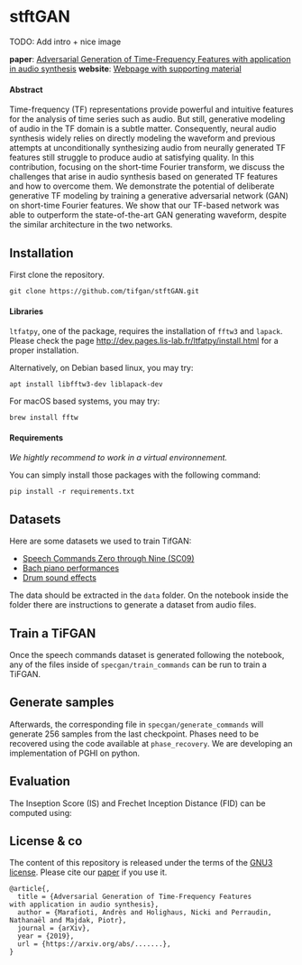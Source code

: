 # stftGAN

TODO: Add intro + nice image

**paper**: [Adversarial Generation of Time-Frequency Features
with application in audio synthesis][paper]
**website**: [Webpage with supporting material][website]

[paper]: https://arxiv.org/abs/...........
[website]: https://tifgan.github.io/

#### Abstract
Time-frequency (TF) representations provide powerful and intuitive features for the analysis of time series such as audio. But still, generative modeling of audio in the TF domain is a subtle matter. Consequently, neural audio synthesis widely relies on directly modeling the waveform and previous attempts at unconditionally synthesizing audio from neurally generated TF features still struggle to produce audio at satisfying quality. In this contribution, focusing on the short-time Fourier transform, we discuss the challenges that arise in audio synthesis based on generated TF features and how to overcome them. We demonstrate the potential of deliberate generative TF modeling by training a generative adversarial network (GAN) on short-time Fourier features. We show that our TF-based network was able to outperform the state-of-the-art GAN generating waveform, despite the similar architecture in the two networks. 


## Installation

First clone the repository.

```
git clone https://github.com/tifgan/stftGAN.git 
```

#### Libraries

`ltfatpy`, one of the package, requires the installation of `fftw3` and `lapack`. Please check the page
http://dev.pages.lis-lab.fr/ltfatpy/install.html for a proper installation.

Alternatively, on Debian based linux, you may try:
```
apt install libfftw3-dev liblapack-dev
```

For macOS based systems, you may try:
```
brew install fftw
```

#### Requirements

*We hightly recommend to work in a virtual environnement.*

You can simply install those packages with the following command:
```
pip install -r requirements.txt
```

## Datasets

Here are some datasets we used to train TifGAN:

- [Speech Commands Zero through Nine (SC09)](http://deepyeti.ucsd.edu/cdonahue/wavegan/data/sc09.tar.gz)
- [Bach piano performances](http://deepyeti.ucsd.edu/cdonahue/wavegan/data/mancini_piano.tar.gz)
- [Drum sound effects](http://deepyeti.ucsd.edu/cdonahue/wavegan/data/drums.tar.gz)

The data should be extracted in the  `data` folder. On the notebook inside the folder there are instructions to generate a dataset from audio files.

## Train a TiFGAN

Once the speech commands dataset is generated following the notebook, any of the files inside of `specgan/train_commands` can be run to train a TiFGAN.

## Generate samples

Afterwards, the corresponding file in `specgan/generate_commands` will generate 256 samples from the last checkpoint. Phases need to be recovered using the code available at `phase_recovery`. We are developing an implementation of PGHI on python.

## Evaluation

The Inseption Score (IS) and Frechet Inception Distance (FID) can be computed using:

## License & co

The content of this repository is released under the terms of the [GNU3 license](LICENCE.txt).
Please cite our [paper] if you use it.

```
@article{,
  title = {Adversarial Generation of Time-Frequency Features
with application in audio synthesis},
  author = {Marafioti, Andrès and Holighaus, Nicki and Perraudin, Nathanaël and Majdak, Piotr},
  journal = {arXiv},
  year = {2019},
  url = {https://arxiv.org/abs/.......},
}
```
